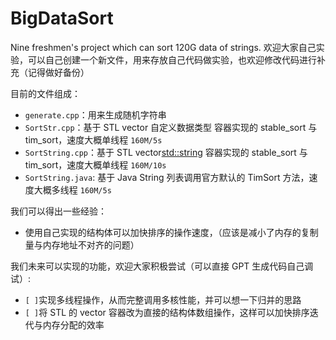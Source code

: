 # BigDataSort

Nine freshmen's project which can sort 120G data of strings.
欢迎大家自己实验，可以自己创建一个新文件，用来存放自己代码做实验，也欢迎修改代码进行补充（记得做好备份）

目前的文件组成：

- `generate.cpp`：用来生成随机字符串
- `SortStr.cpp`：基于 STL vector<Str> 自定义数据类型 容器实现的 stable_sort 与 tim_sort，速度大概单线程 `160M/5s`
- `SortString.cpp`：基于 STL vector<std::string> 容器实现的 stable_sort 与 tim_sort，速度大概单线程 `160M/10s`
- `SortString.java`: 基于 Java String 列表调用官方默认的 TimSort 方法，速度大概多线程 `160M/5s`

我们可以得出一些经验：

- 使用自己实现的结构体可以加快排序的操作速度，（应该是减小了内存的复制量与内存地址不对齐的问题）

我们未来可以实现的功能，欢迎大家积极尝试（可以直接 GPT 生成代码自己调试）:

- `[ ]`实现多线程操作，从而完整调用多核性能，并可以想一下归并的思路
- `[ ]`将 STL 的 vector 容器改为直接的结构体数组操作，这样可以加快排序迭代与内存分配的效率
